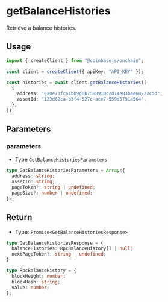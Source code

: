 # getBalanceHistories

Retrieve a balance histories.

## Usage

```ts
import { createClient } from "@coinbasejs/onchain";

const client = createClient({ apiKey: "API_KEY" });

const histories = await client.getBalanceHistories([
  {
    address: "0x0e73fc61bb9d6b7588910c2d14e83bae68222c5d",
    assetId: "123d82ca-b3f4-527c-ace7-559d5791a564",
  },
]);
```

## Parameters

### parameters

- Type `GetBalanceHistoriesParameters`

```ts
type GetBalanceHistoriesParameters = Array<{
  address: string;
  assetId: string;
  pageToken?: string | undefined;
  pageSize?: number | undefined;
}>;
```

## Return

- Type: `Promise<GetBalanceHistoriesResponse>`

```ts
type GetBalanceHistoriesResponse = {
  balanceHistories: RpcBalanceHistory[] | null;
  nextPageToken?: string | undefined;
}

type RpcBalanceHistory = {
  blockHeight: number;
  blockHash: string;
  value: number;
};
```
